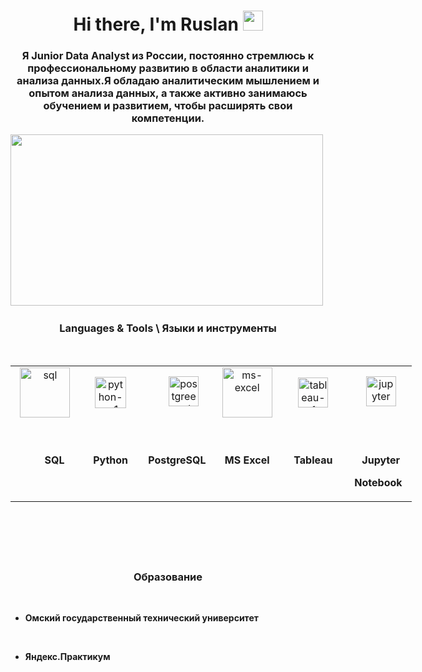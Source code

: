 <h1 style="text-align: center;" align="center">Hi there, I'm Ruslan <img src="https://github.com/blackcater/blackcater/raw/main/images/Hi.gif" alt="" height="32" /></h1>
<h3 style="text-align: center;" align="center">Я Junior Data Analyst из России, постоянно стремлюсь к профессиональному развитию в области аналитики и анализа данных.Я обладаю аналитическим мышлением и опытом анализа данных, а также активно занимаюсь обучением и развитием, чтобы расширять свои компетенции.</h3>
<p style="text-align: center;"><img src="https://raw.githubusercontent.com/RuslanBasharov/img/main/vizual-data-analytics.png?token=GHSAT0AAAAAACLSNWP7GCAVIHX3UY3TG3OSZL5YEWA" alt="" width="500" height="274" />&nbsp;</p>
<h3 style="text-align: center;">Languages &amp; Tools \ Языки и инструменты</h3>
<div class="skills">
<div class="skill" style="text-align: center;">&nbsp;</div>
<table style="height: 272px; width: 642px; margin-left: auto; margin-right: auto;">
<tbody>
<tr>
<td style="width: 103.281px; text-align: center;"><a href="#"><img src="https://img.icons8.com/dotty/80/sql.png" alt="sql" width="80" height="80" /></a></td>
<td style="width: 97.3594px; text-align: center;"><img src="https://img.icons8.com/ios/50/python--v1.png" alt="python--v1" width="50" height="50" /></td>
<td style="width: 101.406px; text-align: center;">&nbsp; &nbsp; &nbsp;<a href="#"><img src="https://img.icons8.com/color/48/postgreesql.png" alt="postgreesql" width="48" height="48" /></a></td>
<td style="width: 102.703px; text-align: center;"><a href="#"><img src="https://img.icons8.com/dotty/80/ms-excel.png" alt="ms-excel" width="80" height="80" /></a></td>
<td style="width: 97.7656px; text-align: center;"><a href="#"><img src="https://img.icons8.com/color/48/tableau-software.png" alt="tableau-software" width="48" height="48" /></a></td>
<td style="width: 99.4844px; text-align: center;">&nbsp;&nbsp;<a href="#"><img src="https://img.icons8.com/fluency/48/jupyter.png" alt="jupyter" width="48" height="48" /></a></td>
</tr>
<tr>
<td style="width: 103.281px; text-align: center;"><strong>&nbsp; &nbsp; &nbsp; &nbsp;SQL</strong></td>
<td style="width: 97.3594px; text-align: center;"><strong>Python</strong></td>
<td style="width: 101.406px; text-align: center;"><strong>PostgreSQL</strong></td>
<td style="width: 102.703px; text-align: center;"><strong>MS Excel</strong></td>
<td style="width: 97.7656px; text-align: center;"><strong>Tableau</strong></td>
<td style="width: 99.4844px; text-align: center;">
<p>&nbsp;</p>
<p><strong>&nbsp; Jupyter</strong></p>
<p><strong> Notebook</strong></p>
</td>
</tr>
</tbody>
</table>
<p>&nbsp;</p>
<h3 style="text-align: center;">Образование</h3>
<p style="text-align: center;">&nbsp;</p>
<ul style="text-align: center;">
<li style="text-align: left;"><strong>Омский государственный технический университет</strong></li>
</ul>
<p style="text-align: left;"><strong>&nbsp;</strong></p>
<ul>
<li style="text-align: left;"><strong>Яндекс.Практикум</strong></li>
</ul>
</div>